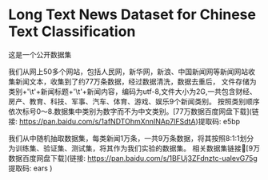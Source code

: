 # Long Text News Dataset for Chinese Text Classification
这是一个公开数据集

我们从网上50多个网站，包括人民网，新华网，新浪、中国新闻网等新闻网站收集新闻文本，收集到了约77万条数据，经过数据清洗，数据去重后，
文件存储为类别+'\t'+新闻标题+'\t'+新闻内容，编码为utf-8,文件大小为2G,一共包含财经、房产、教育、科技、军事、汽车、体育、游戏、娱乐9个新闻类别。
按照类别顺序依次标号0～8.数据集中类别为数字而不为中文类别。[77万数据百度网盘下载](链接: https://pan.baidu.com/s/1afNDTOhmXnnINAp7lFSdtA)提取码: e5bp

我们从中随机抽取数据集，每类新闻1万条，一共9万条数据，将其按照8:1:1划分为训练集、验证集、测试集，将其作为我们实验的数据集。
相关数据集链接🔗[9万数据百度网盘下载](链接: https://pan.baidu.com/s/1BFUj3ZFdnztc-uaIevG75g 提取码: ears )
